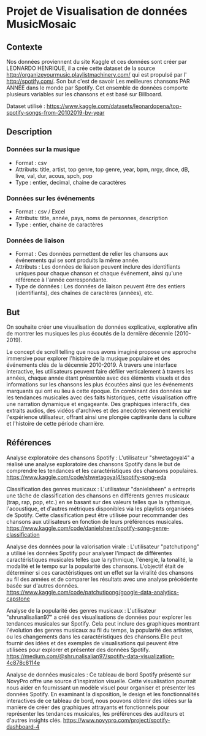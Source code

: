 # Projet de Visualisation de données MusicMosaic

## Contexte
Nos données proviennent du site Kaggle et ces données sont créer par LEONARDO HENRIQUE, il a crée cette dataset de la source http://organizeyourmusic.playlistmachinery.com/ qui est propulsé par l' http://spotify.com/. Son but c'est de savoir Les meilleures chansons PAR ANNÉE dans le monde par Spotify. Cet ensemble de données comporte plusieurs variables sur les chansons et est basé sur Billboard.

Dataset utilisé : https://www.kaggle.com/datasets/leonardopena/top-spotify-songs-from-20102019-by-year

## Description

### Données sur la musique
  - Format : csv
  - Attributs: title, artist, top genre, top genre, year, bpm, nrgy, dnce, dB, live, val, dur, acous, spch, pop
  - Type : entier, decimal, chaine de caractères

### Données sur les événements
  - Format : csv / Excel
  - Attributs: title, année, pays, noms de personnes, description
  - Type : entier, chaine de caractères

### Données de liaison
  - Format : Ces données permettent de relier les chansons aux événements qui se sont produits la même année.
  - Attributs : Les données de liaison peuvent inclure des identifiants uniques pour chaque chanson et chaque événement, ainsi qu'une référence à l'année correspondante.
  - Type de données : Les données de liaison peuvent être des entiers (identifiants), des chaînes de caractères (années), etc.

## But
On souhaite créer une visualisation de données explicative, explorative afin de montrer les musiques les plus écoutés de la dernière décennie (2010-2019).

Le concept de scroll telling que nous avons imaginé propose une approche immersive pour explorer l'histoire de la musique populaire et des événements clés de la décennie 2010-2019. À travers une interface interactive, les utilisateurs peuvent faire défiler verticalement à travers les années, chaque année étant présentée avec des éléments visuels et des informations sur les chansons les plus écoutées ainsi que les événements marquants qui ont eu lieu à cette époque. En combinant des données sur les tendances musicales avec des faits historiques, cette visualisation offre une narration dynamique et engageante. Des graphiques interactifs, des extraits audios, des vidéos d'archives et des anecdotes viennent enrichir l'expérience utilisateur, offrant ainsi une plongée captivante dans la culture et l'histoire de cette période charnière.

## Références

Analyse exploratoire des chansons Spotify :
L'utilisateur "shwetagoyal4" a réalisé une analyse exploratoire des chansons Spotify dans le but de comprendre les tendances et les caractéristiques des chansons populaires.
https://www.kaggle.com/code/shwetagoyal4/spotify-song-eda

Classification des genres musicaux :
L'utilisateur "danielsheen" a entrepris une tâche de classification des chansons en différents genres musicaux (trap, rap, pop, etc.) en se basant sur des valeurs telles que la rythmique, l'acoustique, et d'autres métriques disponibles via les playlists organisées de Spotify. Cette classification peut être utilisée pour recommander des chansons aux utilisateurs en fonction de leurs préférences musicales.
https://www.kaggle.com/code/danielsheen/spotify-song-genre-classification

Analyse des données pour la valorisation virale :
L'utilisateur "patchutipong" a utilisé les données Spotify pour analyser l'impact de différentes caractéristiques musicales telles que la rythmique, l'énergie, la tonalité, la modalité et le tempo sur la popularité des chansons. L'objectif était de déterminer si ces caractéristiques ont un effet sur la viralité des chansons au fil des années et de comparer les résultats avec une analyse précédente basée sur d'autres données.
https://www.kaggle.com/code/patchutipong/google-data-analytics-capstone

Analyse de la popularité des genres musicaux  :
L'utilisateur "shrunalisalian97" a créé des visualisations de données pour explorer les tendances musicales sur Spotify. Cela peut inclure des graphiques montrant l'évolution des genres musicaux au fil du temps, la popularité des artistes, ou les changements dans les caractéristiques des chansons.Elle peut fournir des idées et des exemples de visualisations qui peuvent être utilisées pour explorer et présenter des données Spotify.
https://medium.com/@shrunalisalian97/spotify-data-visualization-4c878c8114e

Analyse de données musicales : 
Ce tableau de bord Spotify présenté sur NovyPro offre une source d'inspiration visuelle. Cette visualisation pourrait nous aider en fournissant un modèle visuel pour organiser et présenter les données Spotify. En examinant la disposition, le design et les fonctionnalités interactives de ce tableau de bord, nous pouvons obtenir des idées sur la manière de créer des graphiques attrayants et fonctionnels pour représenter les tendances musicales, les préférences des auditeurs et d'autres insights clés.
https://www.novypro.com/project/spotify-dashboard-4
